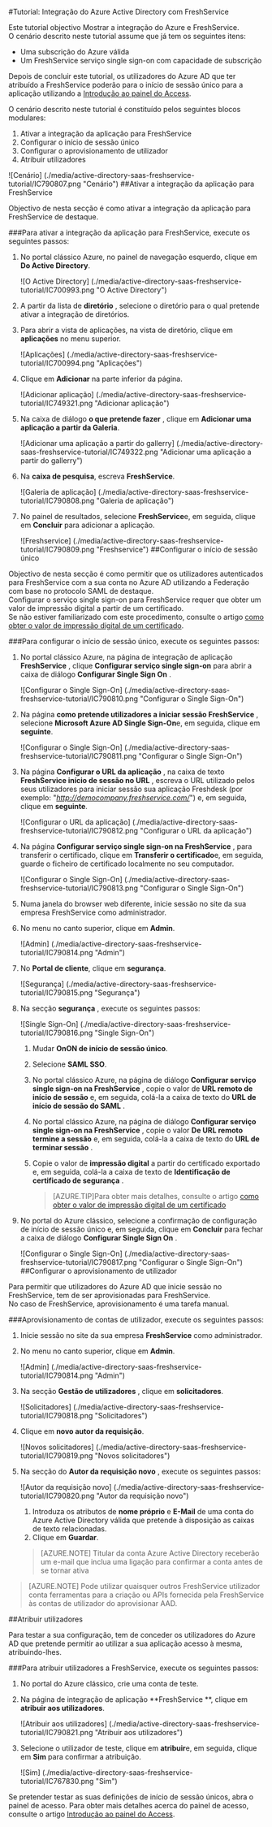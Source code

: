 <properties 
    pageTitle="Tutorial: Integração do Azure Active Directory com FreshService | Microsoft Azure" 
    description="Saiba como utilizar FreshService com o Azure Active Directory para permitir o início de sessão único, aprovisionamento automatizado e mais!" 
    services="active-directory" 
    authors="jeevansd"  
    documentationCenter="na" 
    manager="femila"/>
<tags 
    ms.service="active-directory" 
    ms.devlang="na" 
    ms.topic="article" 
    ms.tgt_pltfrm="na" 
    ms.workload="identity" 
    ms.date="09/29/2016" 
    ms.author="jeedes" />

#<a name="tutorial-azure-active-directory-integration-with-freshservice"></a>Tutorial: Integração do Azure Active Directory com FreshService
  
Este tutorial objectivo Mostrar a integração do Azure e FreshService.  
O cenário descrito neste tutorial assume que já tem os seguintes itens:

-   Uma subscrição do Azure válida
-   Um FreshService serviço single sign-on com capacidade de subscrição
  
Depois de concluir este tutorial, os utilizadores do Azure AD que ter atribuído a FreshService poderão para o início de sessão único para a aplicação utilizando a [Introdução ao painel do Access](active-directory-saas-access-panel-introduction.md).
  
O cenário descrito neste tutorial é constituído pelos seguintes blocos modulares:

1.  Ativar a integração da aplicação para FreshService
2.  Configurar o início de sessão único
3.  Configurar o aprovisionamento de utilizador
4.  Atribuir utilizadores

![Cenário] (./media/active-directory-saas-freshservice-tutorial/IC790807.png "Cenário")
##<a name="enabling-the-application-integration-for-freshservice"></a>Ativar a integração da aplicação para FreshService
  
Objectivo de nesta secção é como ativar a integração da aplicação para FreshService de destaque.

###<a name="to-enable-the-application-integration-for-freshservice-perform-the-following-steps"></a>Para ativar a integração da aplicação para FreshService, execute os seguintes passos:

1.  No portal clássico Azure, no painel de navegação esquerdo, clique em **Do Active Directory**.

    ![O Active Directory] (./media/active-directory-saas-freshservice-tutorial/IC700993.png "O Active Directory")

2.  A partir da lista de **diretório** , selecione o diretório para o qual pretende ativar a integração de diretórios.

3.  Para abrir a vista de aplicações, na vista de diretório, clique em **aplicações** no menu superior.

    ![Aplicações] (./media/active-directory-saas-freshservice-tutorial/IC700994.png "Aplicações")

4.  Clique em **Adicionar** na parte inferior da página.

    ![Adicionar aplicação] (./media/active-directory-saas-freshservice-tutorial/IC749321.png "Adicionar aplicação")

5.  Na caixa de diálogo **o que pretende fazer** , clique em **Adicionar uma aplicação a partir da Galeria**.

    ![Adicionar uma aplicação a partir do gallerry] (./media/active-directory-saas-freshservice-tutorial/IC749322.png "Adicionar uma aplicação a partir do gallerry")

6.  Na **caixa de pesquisa**, escreva **FreshService**.

    ![Galeria de aplicação] (./media/active-directory-saas-freshservice-tutorial/IC790808.png "Galeria de aplicação")

7.  No painel de resultados, selecione **FreshService**e, em seguida, clique em **Concluir** para adicionar a aplicação.

    ![Freshservice] (./media/active-directory-saas-freshservice-tutorial/IC790809.png "Freshservice")
##<a name="configuring-single-sign-on"></a>Configurar o início de sessão único
  
Objectivo de nesta secção é como permitir que os utilizadores autenticados para FreshService com a sua conta no Azure AD utilizando a Federação com base no protocolo SAML de destaque.  
Configurar o serviço single sign-on para FreshService requer que obter um valor de impressão digital a partir de um certificado.  
Se não estiver familiarizado com este procedimento, consulte o artigo [como obter o valor de impressão digital de um certificado](http://youtu.be/YKQF266SAxI).

###<a name="to-configure-single-sign-on-perform-the-following-steps"></a>Para configurar o início de sessão único, execute os seguintes passos:

1.  No portal clássico Azure, na página de integração de aplicação **FreshService** , clique **Configurar serviço single sign-on** para abrir a caixa de diálogo **Configurar Single Sign On** .

    ![Configurar o Single Sign-On] (./media/active-directory-saas-freshservice-tutorial/IC790810.png "Configurar o Single Sign-On")

2.  Na página **como pretende utilizadores a iniciar sessão FreshService** , selecione **Microsoft Azure AD Single Sign-On**e, em seguida, clique em **seguinte**.

    ![Configurar o Single Sign-On] (./media/active-directory-saas-freshservice-tutorial/IC790811.png "Configurar o Single Sign-On")

3.  Na página **Configurar o URL da aplicação** , na caixa de texto **FreshService início de sessão no URL** , escreva o URL utilizado pelos seus utilizadores para iniciar sessão sua aplicação Freshdesk (por exemplo: "*http://democompany.freshservice.com/*") e, em seguida, clique em **seguinte**.

    ![Configurar o URL da aplicação] (./media/active-directory-saas-freshservice-tutorial/IC790812.png "Configurar o URL da aplicação")

4.  Na página **Configurar serviço single sign-on na FreshService** , para transferir o certificado, clique em **Transferir o certificado**e, em seguida, guarde o ficheiro de certificado localmente no seu computador.

    ![Configurar o Single Sign-On] (./media/active-directory-saas-freshservice-tutorial/IC790813.png "Configurar o Single Sign-On")

5.  Numa janela do browser web diferente, inicie sessão no site da sua empresa FreshService como administrador.

6.  No menu no canto superior, clique em **Admin**.

    ![Admin] (./media/active-directory-saas-freshservice-tutorial/IC790814.png "Admin")

7.  No **Portal de cliente**, clique em **segurança**.

    ![Segurança] (./media/active-directory-saas-freshservice-tutorial/IC790815.png "Segurança")

8.  Na secção **segurança** , execute os seguintes passos:

    ![Single Sign-On] (./media/active-directory-saas-freshservice-tutorial/IC790816.png "Single Sign-On")

    1.  Mudar **OnON de início de sessão único**.
    2.  Selecione **SAML SSO**.
    3.  No portal clássico Azure, na página de diálogo **Configurar serviço single sign-on na FreshService** , copie o valor de **URL remoto de início de sessão** e, em seguida, colá-la a caixa de texto do **URL de início de sessão do SAML** .
    4.  No portal clássico Azure, na página de diálogo **Configurar serviço single sign-on na FreshService** , copie o valor **De URL remoto termine a sessão** e, em seguida, colá-la a caixa de texto do **URL de terminar sessão** .
    5.  Copie o valor de **impressão digital** a partir do certificado exportado e, em seguida, colá-la a caixa de texto de **Identificação de certificado de segurança** .
    
        >[AZURE.TIP]Para obter mais detalhes, consulte o artigo [como obter o valor de impressão digital de um certificado](http://youtu.be/YKQF266SAxI)

9.  No portal do Azure clássico, selecione a confirmação de configuração de início de sessão único e, em seguida, clique em **Concluir** para fechar a caixa de diálogo **Configurar Single Sign On** .

    ![Configurar o Single Sign-On] (./media/active-directory-saas-freshservice-tutorial/IC790817.png "Configurar o Single Sign-On")
##<a name="configuring-user-provisioning"></a>Configurar o aprovisionamento de utilizador
  
Para permitir que utilizadores do Azure AD que inicie sessão no FreshService, tem de ser aprovisionadas para FreshService.  
No caso de FreshService, aprovisionamento é uma tarefa manual.

###<a name="to-provision-a-user-accounts-perform-the-following-steps"></a>Aprovisionamento de contas de utilizador, execute os seguintes passos:

1.  Inicie sessão no site da sua empresa **FreshService** como administrador.

2.  No menu no canto superior, clique em **Admin**.

    ![Admin] (./media/active-directory-saas-freshservice-tutorial/IC790814.png "Admin")

3.  Na secção **Gestão de utilizadores** , clique em **solicitadores**.

    ![Solicitadores] (./media/active-directory-saas-freshservice-tutorial/IC790818.png "Solicitadores")

4.  Clique em **novo autor da requisição**.

    ![Novos solicitadores] (./media/active-directory-saas-freshservice-tutorial/IC790819.png "Novos solicitadores")

5.  Na secção do **Autor da requisição novo** , execute os seguintes passos:

    ![Autor da requisição novo] (./media/active-directory-saas-freshservice-tutorial/IC790820.png "Autor da requisição novo")

    1.  Introduza os atributos de **nome próprio** e **E-Mail** de uma conta do Azure Active Directory válida que pretende à disposição as caixas de texto relacionadas.
    2.  Clique em **Guardar**.

    >[AZURE.NOTE] Titular da conta Azure Active Directory receberão um e-mail que inclua uma ligação para confirmar a conta antes de se tornar ativa

>[AZURE.NOTE] Pode utilizar quaisquer outros FreshService utilizador conta ferramentas para a criação ou APIs fornecida pela FreshService às contas de utilizador do aprovisionar AAD.

##<a name="assigning-users"></a>Atribuir utilizadores
  
Para testar a sua configuração, tem de conceder os utilizadores do Azure AD que pretende permitir ao utilizar a sua aplicação acesso à mesma, atribuindo-lhes.

###<a name="to-assign-users-to-freshservice-perform-the-following-steps"></a>Para atribuir utilizadores a FreshService, execute os seguintes passos:

1.  No portal do Azure clássico, crie uma conta de teste.

2.  Na página de integração de aplicação **FreshService **, clique em **atribuir aos utilizadores**.

    ![Atribuir aos utilizadores] (./media/active-directory-saas-freshservice-tutorial/IC790821.png "Atribuir aos utilizadores")

3.  Selecione o utilizador de teste, clique em **atribuir**e, em seguida, clique em **Sim** para confirmar a atribuição.

    ![Sim] (./media/active-directory-saas-freshservice-tutorial/IC767830.png "Sim")
  
Se pretender testar as suas definições de início de sessão únicos, abra o painel de acesso. Para obter mais detalhes acerca do painel de acesso, consulte o artigo [Introdução ao painel do Access](active-directory-saas-access-panel-introduction.md).